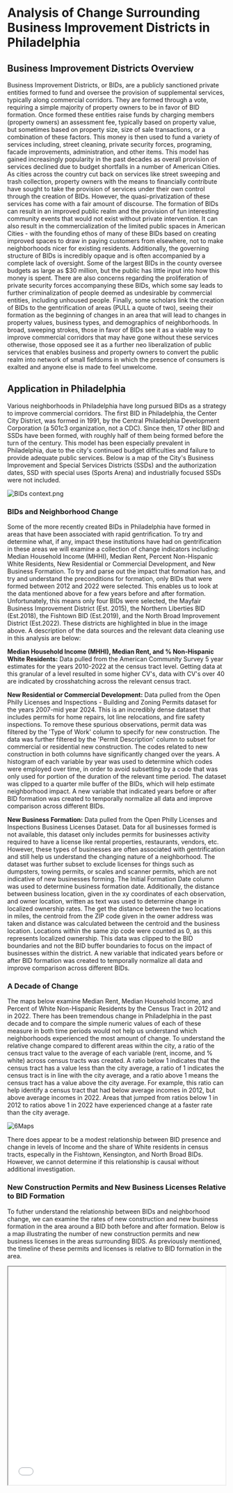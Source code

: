 # Analysis of Change Surrounding Business Improvement Districts in Philadelphia

## Business Improvement Districts Overview

Business Improvement Districts, or BIDs, are a publicly sanctioned private entities formed to fund and oversee the provision of supplemental services, typically along commercial corridors. They are formed through a vote, requiring a simple majority of property owners to be in favor of BID formation. Once formed these entities raise funds by charging members (property owners) an assessment fee, typically based on property value, but sometimes based on property size, size of sale transactions, or a combination of these factors. This money is then used to fund a variety of services including, street cleaning, private security forces, programing, facade improvements, administration, and other items. This model has gained increasingly popularity in the past decades as overall provision of services declined due to budget shortfalls in a number of American Cities. As cities across the country cut back on services like street sweeping and trash collection, property owners with the means to financially contribute have sought to take the provision of services under their own control through the creation of BIDs. However, the quasi-privatization of these services has come with a fair amount of discourse. The formation of BIDs can result in an improved public realm and the provision of fun interesting community events that would not exist without private intervention. It can also result in the commercialization of the limited public spaces in American Cities - with the founding ethos of many of these BIDs based on creating improved spaces to draw in paying customers from elsewhere, not to make neighborhoods nicer for existing residents. Additionally, the governing structure of BIDs is incredibly opaque and is often accompanied by a complete lack of oversight. Some of the largest BIDs in the county oversee budgets as large as $30 million, but the public has little input into how this money is spent. There are also concerns regarding the proliferation of private security forces accompanying these BIDs, which some say leads to further criminalization of people deemed as undesirable by commercial entities, including unhoused people. Finally, some scholars link the creation of BIDs to the gentrification of areas (PULL a quote of two), seeing their formation as the beginning of changes in an area that will lead to changes in property values, business types, and demographics of neighborhoods. In broad, sweeping strokes, those in favor of BIDs see it as a viable way to improve commercial corridors that may have gone without these services otherwise, those opposed see it as a further neo liberalization of public services that enables business and property owners to convert the public realm into network of small fiefdoms in which the presence of consumers is exalted and anyone else is made to feel unwelcome.     


## Application in Philadelphia
Various neighborhoods in Philadelphia have long pursued BIDs as a strategy to improve commercial corridors. The first BID in Philadelphia, the Center City District, was formed in 1991, by the Central Philadelphia Development Corporation (a 501c3 organization, not a CDC). Since then, 17 other BID and SSDs have been formed, with roughly half of them being formed before the turn of the century. This model has been especially prevalent in Philadelphia, due to the city's continued budget difficulties and failure to provide adequate public services. Below is a map of the City's Business Improvement and Special Services Districts (SSDs) and the authorization dates, SSD with special uses (Sports Arena) and industrially focused SSDs were not included. 

![BIDs context.png](https://github.com/jg123456789987654321/CommandLine_Final/blob/main/BIDs%20context.png?raw=true)

### BIDs and Neighborhood Change
Some of the more recently created BIDs in Philadelphia have formed in areas that have been associated with rapid gentrification. To try and determine what, if any, impact these institutions have had on gentrification in these areas we will examine a collection of change indicators including: Median Household Income (MHHI), Median Rent, Percent Non-Hispanic White Residents, New Residential or Commercial Development, and New Business Formation. To try and parse out the impact that formation has, and try and understand the preconditions for formation, only BIDs that were formed between 2012 and 2022 were selected. This enables us to look at the data mentioned above for a few years before and after formation. Unfortunately, this means only four BIDs were selected, the Mayfair Business Improvement District (Est. 2015), the Northern Liberties BID (Est.2018), the Fishtown BID (Est.2019), and the North Broad Improvement District (Est.2022). These districts are highlighted in blue in the image above. A description of the data sources and the relevant data cleaning use in this analysis are below:

**Median Household Income (MHHI), Median Rent, and % Non-Hispanic White Residents:** 
Data pulled from the American Community Survey 5 year estimates for the years 2010-2022 at the census tract level. Getting data at this granular of a level resulted in some higher CV's, data with CV's over 40 are indicated by crosshatching across the relevant census tract. 

**New Residential or Commercial Development:** 
Data pulled from the Open Philly Licenses and Inspections - Building and Zoning Permits dataset for the years 2007-mid year 2024. This is an incredibly dense dataset that includes permits for home repairs, lot line relocations, and fire safety inspections. To remove these spurious observations, permit data was filtered by the 'Type of Work' column to specify for new construction. The data was further filtered by the 'Permit Description' column to subset for commercial or residential new construction. The codes related to new construction in both columns have significantly changed over the years. A histogram of each variable by year was used to determine which codes were employed over time, in order to avoid subsetting by a code that was only used for portion of the duration of the relevant time period. The dataset was clipped to a quarter mile buffer of the BIDs, which will help estimate neighborhood impact. A new variable that indicated years before or after BID formation was created to temporally normalize all data and improve comparison across different BIDs. 

**New Business Formation:** 
Data pulled from the Open Philly Licenses and Inspections Business Licenses Dataset. Data for all businesses formed is not available, this dataset only includes permits for businesses activity required to have a license like rental properties, restaurants, vendors, etc. However, these types of businesses are often associated with gentrification and still help us understand the changing nature of a neighborhood. The dataset was further subset to exclude licenses for things such as dumpsters, towing permits, or scales and scanner permits, which are not indicative of new businesses forming. The Initial Formation Date column was used to determine business formation date. Additionally, the distance between business location, given in the xy coordinates of each observation, and owner location, written as text was used to determine change in localized ownership rates. The get the distance between the two locations in miles, the centroid from the ZIP code given in the owner address was taken and distance was calculated between the centroid and the business location. Locations within the same zip code were counted as 0, as this represents localized ownership. This data was clipped to the BID boundaries and not the BID buffer boundaries to focus on the impact of businesses within the district. A new variable that indicated years before or after BID formation was created to temporally normalize all data and improve comparison across different BIDs.

### A Decade of Change
The maps below examine Median Rent, Median Household Income, and Percent of White Non-Hispanic Residents by the Census Tract in 2012 and in 2022. There has been tremendous change in Philadelphia in the past decade and to compare the simple numeric values of each of these measure in both time periods would not help us understand which neighborhoods experienced the most amount of change. To understand the relative change compared to different areas within the city, a ratio of the census tract value to the average of each variable (rent, income, and % white) across census tracts was created. A ratio below 1 indicates that the census tract has a value less than the city average, a ratio of 1 indicates the census tract is in line with the city average, and a ratio above 1 means the census tract has a value above the city average. For example, this ratio can help identify a census tract that had below average incomes in 2012, but above average incomes in 2022. Areas that jumped from ratios below 1 in 2012 to ratios above 1 in 2022 have experienced change at a faster rate than the city average. 

![6Maps]([https://github.com/jg123456789987654321/CommandLine_Final/blob/main/BIDs%20context.png?raw=true](https://github.com/jg123456789987654321/CommandLine_Final/blob/main/StaticMapsx6_Ratio.png?raw=true))

There does appear to be a modest relationship between BID presence and change in levels of Income and the share of White residents in census tracts, especally in the Fishtown, Kensington, and North Broad BIDs. However, we cannot determine if this relationship is causal without additional investigation. 

### New Construction Permits and New Business Licenses Relative to BID Formation
To futher understand the relationship between BIDs and neighborhood change, we can examine the rates of new construction and new business formation in the area around a BID both before and after formation. 
Below is a map illustrating the number of new construction permits and new business licenses in the areas surrounding BIDS. As previously mentioned, the timeline of these permits and licenses is relative to BID formation in the area. 



<iframe src="interactive_map2.html" height="500" width="500"></iframe>
